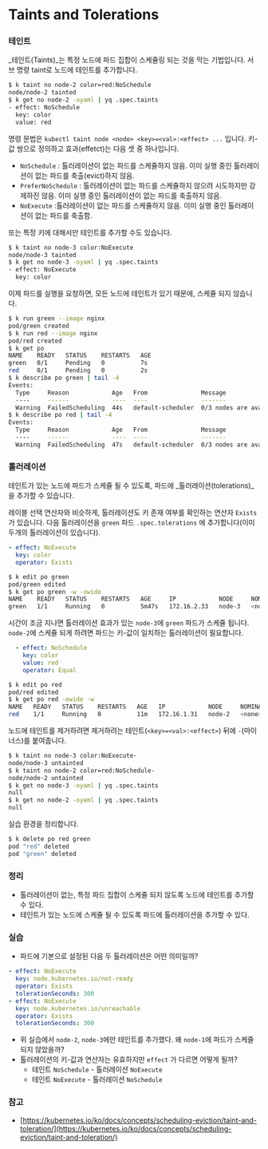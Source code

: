 # Taints and Tolerations

### 테인트

_테인트(Taints)_는 특정 노드에 파드 집합이 스케쥴링 되는 것을 막는 기법입니다. 서브 명령 taint로 노드에 테인트를 추가합니다.

```bash
$ k taint no node-2 color=red:NoSchedule
node/node-2 tainted
$ k get no node-2 -oyaml | yq .spec.taints
- effect: NoSchedule
  key: color
  value: red
```

명령 문법은 `kubectl taint node <node> <key>=<val>:<effect> ...` 입니다. 키-값 쌍으로 정의하고 효과(effetct)는 다음 셋 중 하나입니다.

* `NoSchedule` : 톨러레이션이 없는 파드를 스케쥴하지 않음. 이미 실행 중인 톨러레이션이 없는 파드를 축출(evict)하지 않음.
* `PreferNoSchedule` :  톨러레이션이 없는 파드를 스케쥴하지 않으려 시도하지만 강제하진 않음. 이미 실행 중인 톨러레이션이 없는 파드를 축출하지 않음.
* `NoExecute` :톨러레이션이 없는 파드를 스케쥴하지 않음. 이미 실행 중인 톨러레이션이 없는 파드를 축출함.

또는 특정 키에 대해서만 테인트를 추가할 수도 있습니다.

```bash
$ k taint no node-3 color:NoExecute
node/node-3 tainted
$ k get no node-3 -oyaml | yq .spec.taints
- effect: NoExecute
  key: color
```

이제 파드를 실행을 요청하면, 모든 노드에 테인트가 있기 때문에, 스케쥴 되지 않습니다.

```bash
$ k run green --image nginx
pod/green created
$ k run red --image nginx
pod/red created
$ k get po
NAME    READY   STATUS    RESTARTS   AGE
green   0/1     Pending   0          7s
red     0/1     Pending   0          2s
$ k describe po green | tail -4
Events:
  Type     Reason            Age   From               Message
  ----     ------            ----  ----               -------
  Warning  FailedScheduling  44s   default-scheduler  0/3 nodes are available: 1 node(s) had untolerated taint {color: red}, 1 node(s) had untolerated taint {color: }, 1 node(s) had untolerated taint {node-role.kubernetes.io/control-plane: }. preemption: 0/3 nodes are available: 3 Preemption is not helpful for scheduling.
$ k describe po red | tail -4
Events:
  Type     Reason            Age   From               Message
  ----     ------            ----  ----               -------
  Warning  FailedScheduling  47s   default-scheduler  0/3 nodes are available: 1 node(s) had untolerated taint {color: red}, 1 node(s) had untolerated taint {color: }, 1 node(s) had untolerated taint {node-role.kubernetes.io/control-plane: }. preemption: 0/3 nodes are available: 3 Preemption is not helpful for scheduling.

```

### 톨러레이션

테인트가 있는 노드에 파드가 스케쥴 될 수 있도록, 파드에 _톨러레이션(tolerations)_을 추가할 수 있습니다.

레이블 선택 연산자와 비슷하게, 톨러레이션도 키 존재 여부를 확인하는 연산자 `Exists` 가 있습니다. 다음 톨러레이션을 `green` 파드 `.spec.tolerations` 에 추가합니다(이미 두개의 톨러레이션이 있습니다).

```yaml
- effect: NoExecute
  key: color
  operator: Exists
```

```bash
$ k edit po green
pod/green edited
$ k get po green -w -owide
NAME    READY   STATUS    RESTARTS   AGE     IP            NODE     NOMINATED NODE   READINESS GATES
green   1/1     Running   0          5m47s   172.16.2.33   node-3   <none>           <none>

```

시간이 조금 지나면 톨러레이션 효과가 있는 `node-3`에 `green` 파드가 스케쥴 됩니다. `node-2`에 스케쥴 되게 하려면 파드는 키-값이 일치하는 톨러레이션이 필요합니다.

```yaml
  - effect: NoSchedule
    key: color
    value: red
    operator: Equal
```

```bash
$ k edit po red
pod/red edited
$ k get po red -owide -w
NAME   READY   STATUS    RESTARTS   AGE   IP            NODE     NOMINATED NODE   READINESS GATES
red    1/1     Running   0          11m   172.16.1.31   node-2   <none>           <none>
```

노드에 테인트를 제거하려면 제거하려는 테인트(`<key>=<val>:<effect>`) 뒤에 `-`(마이너스)를 붙여줍니다.

```bash
$ k taint no node-3 color:NoExecute-
node/node-3 untainted
$ k taint no node-2 color=red:NoSchedule-
node/node-2 untainted
$ k get no node-3 -oyaml | yq .spec.taints
null
$ k get no node-2 -oyaml | yq .spec.taints
null
```

실습 환경을 정리합니다.

```bash
$ k delete po red green
pod "red" deleted
pod "green" deleted

```

### 정리

* 톨러레이션이 없는, 특정 파드 집합이 스케쥴 되지 않도록 노드에 테인트를 추가할 수 있다.
* 테인트가 있는 노드에 스케쥴 될 수 있도록 파드에 톨러레이션을 추가할 수 있다.

### 실습

* 파드에 기본으로 설정된 다음 두 톨러레이션은 어떤 의미일까?

```yaml
- effect: NoExecute
  key: node.kubernetes.io/not-ready
  operator: Exists
  tolerationSeconds: 300
- effect: NoExecute
  key: node.kubernetes.io/unreachable
  operator: Exists
  tolerationSeconds: 300
```

* 위 실습에서 `node-2`, `node-3`에만 테인트를 추가했다. 왜 `node-1`에 파드가 스케쥴 되지 않았을까?
* 톨러레이션의 키-값과 연산자는 유효하지만 `effect` 가 다르면 어떻게 될까?
  * 테인트 `NoSchedule` - 톨러레이션 `NoExecute`
  * 테인트 `NoExecute` - 톨러레이션 `NoSchedule`

### 참고

* [https://kubernetes.io/ko/docs/concepts/scheduling-eviction/taint-and-toleration/](https://kubernetes.io/ko/docs/concepts/scheduling-eviction/taint-and-toleration/)
